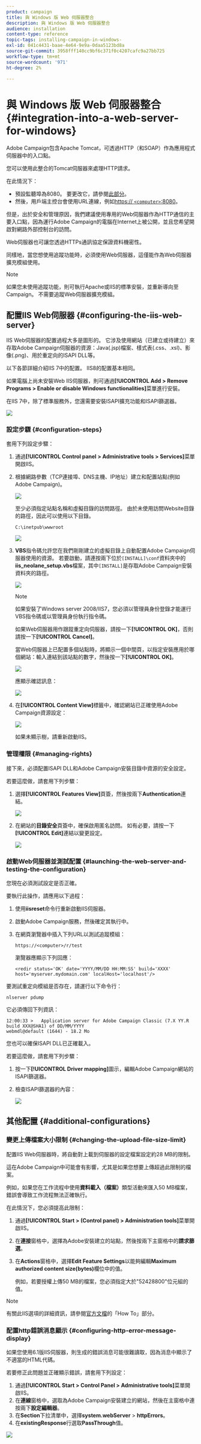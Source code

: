 ```yaml
---
product: campaign
title: 與 Windows 版 Web 伺服器整合
description: 與 Windows 版 Web 伺服器整合
audience: installation
content-type: reference
topic-tags: installing-campaign-in-windows-
exl-id: 041c4431-baae-4e64-9e9a-0daa5123bd8a
source-git-commit: 3958fff140cc9bf6c371f0c4207cafc9a27bb725
workflow-type: tm+mt
source-wordcount: '971'
ht-degree: 2%

---
```


# 與 Windows 版 Web 伺服器整合{#integration-into-a-web-server-for-windows}

Adobe Campaign包含Apache Tomcat，可透過HTTP（和SOAP）作為應用程式伺服器中的入口點。

您可以使用此整合的Tomcat伺服器來處理HTTP請求。

在此情況下：

* 預設監聽埠為8080。 要更改它，請參閱[此部分](../../installation/using/configure-tomcat.md)。
* 然後，用戶端主控台會使用URL連線，例如[https:// `<computer>`:8080](https://myserver.adobe.com:8080)。

但是，出於安全和管理原因，我們建議使用專用的Web伺服器作為HTTP通信的主要入口點，因為運行Adobe Campaign的電腦在Internet上被公開，並且您希望開啟對網路外部控制台的訪問。

Web伺服器也可讓您透過HTTPs通訊協定保證資料機密性。

同樣地，當您想使用追蹤功能時，必須使用Web伺服器，這僅能作為Web伺服器擴充模組使用。

>[!NOTE]
>
>如果您未使用追蹤功能，則可執行Apache或IIS的標準安裝，並重新導向至Campaign。 不需要追蹤Web伺服器擴充模組。

## 配置IIS Web伺服器 {#configuring-the-iis-web-server}

IIS Web伺服器的配置過程大多是圖形的。 它涉及使用網站（已建立或待建立）來存取Adobe Campaign伺服器的資源：Java(.jsp)檔案、樣式表(.css、.xsl)、影像(.png)、用於重定向的ISAPI DLL等。

以下各節詳細介紹IIS 7中的配置。 IIS8的配置基本相同。

如果電腦上尚未安裝Web IIS伺服器，則可通過&#x200B;**[!UICONTROL Add > Remove Programs > Enable or disable Windows functionalities]**&#x200B;菜單進行安裝。

在IIS 7中，除了標準服務外，您還需要安裝ISAPI擴充功能和ISAPI篩選器。

![](assets/s_ncs_install_iis7_isapi.png)

### 設定步驟 {#configuration-steps}

套用下列設定步驟：

1. 通過&#x200B;**[!UICONTROL Control panel > Administrative tools > Services]**&#x200B;菜單開啟IIS。
1. 根據網路參數（TCP連接埠、DNS主機、IP地址）建立和配置站點(例如Adobe Campaign)。

   ![](assets/s_ncs_install_iis7_add_site.png)

   至少必須指定站點名稱和虛擬目錄的訪問路徑。 由於未使用訪問Website目錄的路徑，因此可以使用以下目錄。

   ```
   C:\inetpub\wwwroot
   ```

   ![](assets/s_ncs_install_iis7_parameters_step1.png)

1. **VBS**&#x200B;指令碼允許您在我們剛剛建立的虛擬目錄上自動配置Adobe Campaign伺服器使用的資源。 若要啟動，請連按兩下位於`[INSTALL]\conf`資料夾中的&#x200B;**iis_neolane_setup.vbs**&#x200B;檔案，其中`[INSTALL]`是存取Adobe Campaign安裝資料夾的路徑。

   ![](assets/s_ncs_install_iis7_parameters_step2.png)

   >[!NOTE]
   >
   >如果安裝了Windows server 2008/IIS7，您必須以管理員身份登錄才能運行VBS指令碼或以管理員身份執行指令碼。

   如果Web伺服器用作跟蹤重定向伺服器，請按一下&#x200B;**[!UICONTROL OK]**，否則請按一下&#x200B;**[!UICONTROL Cancel]**。

   當Web伺服器上已配置多個站點時，將顯示一個中間頁，以指定安裝應用於哪個網站：輸入連結到該站點的數字，然後按一下&#x200B;**[!UICONTROL OK]**。

   ![](assets/s_ncs_install_iis7_parameters_step3.png)

   應顯示確認訊息：

   ![](assets/s_ncs_install_iis7_parameters_step7.png)

1. 在&#x200B;**[!UICONTROL Content View]**&#x200B;標籤中，確認網站已正確使用Adobe Campaign資源設定：

   ![](assets/s_ncs_install_iis7_parameters_step6.png)

   如果未顯示樹，請重新啟動IIS。

### 管理權限 {#managing-rights}

接下來，必須配置ISAPI DLL和Adobe Campaign安裝目錄中資源的安全設定。

若要這麼做，請套用下列步驟：

1. 選擇&#x200B;**[!UICONTROL Features View]**&#x200B;頁簽，然後按兩下&#x200B;**Authentication**&#x200B;連結。

   ![](assets/s_ncs_install_iis7_parameters_step8.png)

1. 在網站的&#x200B;**目錄安全**&#x200B;頁簽中，確保啟用匿名訪問。 如有必要，請按一下&#x200B;**[!UICONTROL Edit]**&#x200B;連結以變更設定。

   ![](assets/s_ncs_install_iis7_parameters_step9.png)

### 啟動Web伺服器並測試配置 {#launching-the-web-server-and-testing-the-configuration}

您現在必須測試設定是否正確。

要執行此操作，請應用以下過程：

1. 使用&#x200B;**iisreset**&#x200B;命令行重新啟動IIS伺服器。

1. 啟動Adobe Campaign服務，然後確定其執行中。

1. 在網頁瀏覽器中插入下列URL以測試追蹤模組：

   ```
   https://<computer>/r/test
   ```

   瀏覽器應顯示下列回應：

   ```
   <redir status='OK' date='YYYY/MM/DD HH:MM:SS' build='XXXX' host='myserver.mydomain.com' localHost='localhost'/>
   ```

要測試重定向模組是否存在，請運行以下命令行：

```
nlserver pdump
```

它必須傳回下列資訊：

```
12:00:33 >   Application server for Adobe Campaign Classic (7.X YY.R build XXX@SHA1) of DD/MM/YYYY
webmdl@default (1644) - 18.2 Mo
```

您也可以確保ISAPI DLL已正確載入。

若要這麼做，請套用下列步驟：

1. 按一下&#x200B;**[!UICONTROL Driver mapping]**&#x200B;圖示，編輯Adobe Campaign網站的ISAPI篩選器。
1. 檢查ISAPI篩選器的內容：

   ![](assets/s_ncs_install_iis7_parameters_step11.png)

## 其他配置 {#additional-configurations}

### 變更上傳檔案大小限制 {#changing-the-upload-file-size-limit}

配置IIS Web伺服器時，將自動對上載到伺服器的設定檔案設定約28 MB的限制。

這在Adobe Campaign中可能會有影響，尤其是如果您想要上傳超過此限制的檔案。

例如，如果您在工作流程中使用&#x200B;**資料載入（檔案）**&#x200B;類型活動來匯入50 MB檔案，錯誤會導致工作流程無法正確執行。

在此情況下，您必須提高此限制：

1. 通過&#x200B;**[!UICONTROL Start > (Control panel) > Administration tools]**&#x200B;菜單開啟IIS。
1. 在&#x200B;**連接**&#x200B;窗格中，選擇為Adobe安裝建立的站點，然後按兩下主窗格中的&#x200B;**請求篩選**。
1. 在&#x200B;**Actions**&#x200B;窗格中，選擇&#x200B;**Edit Feature Settings**&#x200B;以能夠編輯&#x200B;**Maximum authorized content size(bytes)**&#x200B;欄位中的值。

   例如，若要授權上傳50 MB的檔案，您必須指定大於&quot;52428800&quot;位元組的值。

>[!NOTE]
>
>有關此IIS選項的詳細資訊，請參閱[官方文檔](https://www.iis.net/configreference/system.webserver/security/requestfiltering/requestlimits)的「How To」部分。

### 配置http錯誤消息顯示 {#configuring-http-error-message-display}

如果您使用6.1版IIS伺服器，則生成的錯誤消息可能很難讀取，因為消息中顯示了不適當的HTML代碼。

若要修正此問題並正確顯示錯誤，請套用下列設定：

1. 通過&#x200B;**[!UICONTROL Start > Control Panel > Administrative tools]**&#x200B;菜單開啟IIS。
1. 在&#x200B;**連線**&#x200B;窗格中，選取為Adobe Campaign安裝建立的網站，然後在主窗格中連按兩下&#x200B;**設定編輯器**。
1. 在&#x200B;**Section**&#x200B;下拉清單中，選擇&#x200B;**system.webServer** > **httpErrors**。
1. 在&#x200B;**existingResponse**&#x200B;行選取&#x200B;**PassThrough**&#x200B;值。

![](assets/ins_iis_httperrors.png)

